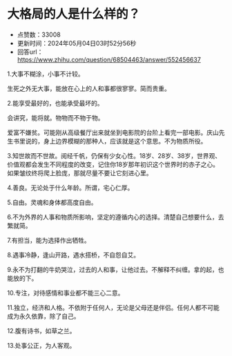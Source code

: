# 大格局的人是什么样的？
- 点赞数：33008
- 更新时间：2024年05月04日03时52分56秒
- 回答url：https://www.zhihu.com/question/68504463/answer/552456637
<body>
 <p data-pid="_7sbpjF2">1.大事不糊涂，小事不计较。</p>
 <p data-pid="JQnSadU5">生死之外无大事，能放在心上的人和事都很寥寥。简而贵重。</p>
 <p data-pid="_-Z7qowQ">2.能享受最好的，也能承受最坏的。</p>
 <p data-pid="PBPW8lct">会讲究，能将就。物物而不物于物。</p>
 <p data-pid="Z9qI9TgG">爱富不嫌贫。可能刚从高级餐厅出来就坐到电影院的台阶上看完一部电影。庆山先生书里说的，身上边界模糊的那种人，应该就是这个意思。不为物质所役。</p>
 <p data-pid="nxL02qE4">3.知世故而不世故。阅经千帆，仍保有少女心性。18岁、28岁、38岁，世界观、价值观都会发生不同程度的改变，记住你18岁那年初识这个世界时的赤子之心。如果皱纹终将爬上脸庞，那就尽量不要让它刻进心里。</p>
 <p data-pid="flgQyW-d">4.善良。无论处于什么年龄。所谓，宅心仁厚。</p>
 <p data-pid="obIonhH3">5.自由。灵魂和身体都高度自由。</p>
 <p data-pid="ms7-qW3A">6.不为外界的人事和物质所影响，坚定的遵循内心的选择。清楚自己想要什么，去繁就简。</p>
 <p data-pid="qF1VCUKz">7.有担当，能为选择作出牺牲。</p>
 <p data-pid="-CP7k5fI">8.遇事冷静，逢山开路，遇水搭桥，不自怨自艾。</p>
 <p data-pid="rth5-7_l">9.永不为打翻的牛奶哭泣，过去的人和事，让他过去。不解释不纠缠。拿的起，也能放的下。</p>
 <p data-pid="y1EdtAaB">10.专注，对待感情和事业都不能三心二意。</p>
 <p data-pid="bI4vDUo-">11.独立，经济和人格。不依附于任何人，无论是父母还是伴侣。任何人都不可能成为永久依靠，除了自己。</p>
 <p data-pid="LsI4IEM4">12.腹有诗书，如草之兰。</p>
 <p data-pid="Gx06rwGn">13.处事公正，为人客观。</p>
</body>